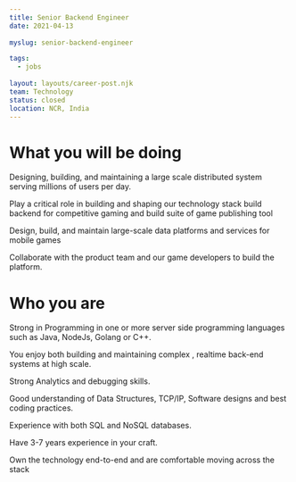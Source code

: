 ```yaml
---
title: Senior Backend Engineer
date: 2021-04-13
 
myslug: senior-backend-engineer

tags: 
  - jobs
  
layout: layouts/career-post.njk
team: Technology
status: closed
location: NCR, India
---
```

# What you will be doing

Designing, building, and maintaining a large scale distributed system serving millions of users per day.

Play a critical role in building and shaping our technology stack 
build backend for competitive gaming and build suite of game publishing tool

Design, build, and maintain large-scale data platforms and services for mobile games

Collaborate with the product team and our game developers to build the platform.

# Who you are

Strong in Programming in one or more server side programming languages such as Java, NodeJs, Golang or C++.

You enjoy both building and maintaining complex , realtime back-end systems at high scale.

Strong Analytics and debugging skills.

Good understanding of Data Structures, TCP/IP, Software designs and best coding practices.

Experience with both SQL and NoSQL databases.

Have 3-7 years experience in your craft.

Own the technology end-to-end and are comfortable moving across the stack 
